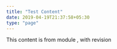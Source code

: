 ```yaml
---
title: "Test Content"
date: 2019-04-19T21:37:58+05:30
type: "page"
---
```


This content is from module , with revision
